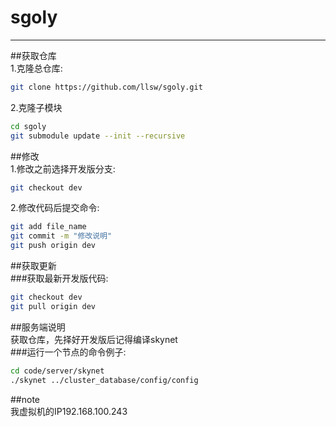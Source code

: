 # sgoly
---------------------------------------------------------  
##获取仓库  
1.克隆总仓库:
```Bash  
git clone https://github.com/llsw/sgoly.git
```

2.克隆子模块
```Bash
cd sgoly  
git submodule update --init --recursive  
```

##修改  
1.修改之前选择开发版分支:
```Bash  
git checkout dev
```  
2.修改代码后提交命令:
```Bash  
git add file_name
git commit -m "修改说明"  
git push origin dev  
```
##获取更新  
###获取最新开发版代码:
```Bash  
git checkout dev  
git pull origin dev  
```
##服务端说明  
获取仓库，先择好开发版后记得编译skynet  
###运行一个节点的命令例子:  
```Bash
cd code/server/skynet
./skynet ../cluster_database/config/config  
```
##note  
我虚拟机的IP192.168.100.243  